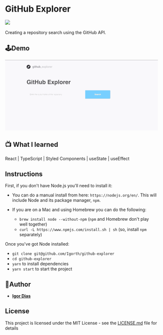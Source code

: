 # GitHub Explorer
![](https://img.shields.io/github/license/Igorth/github-explorer)

Creating a repository search using the GitHub API.

## 🕹Demo
![](githubexplorer.gif)

## 📺 What I learned
React | TypeScript | Styled Components | useState | useEffect

## Instructions

First, if you don't have Node.js you'll need to install it:
* You can do a manual install from here: `https://nodejs.org/en/`. This will include Node and its package manager, `npm`.

* If you are on a Mac and using Homebrew you can do the following:
  + `brew install node --without-npm` (`npm` and Homebrew don't play well together)
  + `curl -L https://www.npmjs.com/install.sh | sh` (so, install `npm` separately)


Once you've got Node installed:
* `git clone git@github.com/Igorth/github-explorer`
* `cd github-explorer`
* `yarn` to install dependencies
* `yarn start` to start the project


## 👤Author

* [**Igor Dias**](https://www.linkedin.com/in/igordiasth/)


## License

This project is licensed under the MIT License - see the [LICENSE.md](LICENSE.md) file for details
